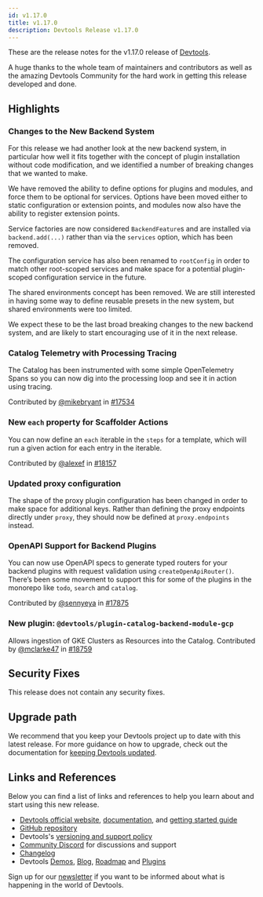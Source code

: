 ```yaml
---
id: v1.17.0
title: v1.17.0
description: Devtools Release v1.17.0
---
```


These are the release notes for the v1.17.0 release of [Devtools](https://devtools.khulnasoft.com/).

A huge thanks to the whole team of maintainers and contributors as well as the amazing Devtools Community for the hard work in getting this release developed and done.

## Highlights

### Changes to the New Backend System

For this release we had another look at the new backend system, in particular how well it fits together with the concept of plugin installation without code modification, and we identified a number of breaking changes that we wanted to make.

We have removed the ability to define options for plugins and modules, and force them to be optional for services. Options have been moved either to static configuration or extension points, and modules now also have the ability to register extension points.

Service factories are now considered `BackendFeature`s and are installed via `backend.add(...)` rather than via the `services` option, which has been removed.

The configuration service has also been renamed to `rootConfig` in order to match other root-scoped services and make space for a potential plugin-scoped configuration service in the future.

The shared environments concept has been removed. We are still interested in having some way to define reusable presets in the new system, but shared environments were too limited.

We expect these to be the last broad breaking changes to the new backend system, and are likely to start encouraging use of it in the next release.

### Catalog Telemetry with Processing Tracing

The Catalog has been instrumented with some simple OpenTelemetry Spans so you can now dig into the processing loop and see it in action using tracing.

Contributed by [@mikebryant](https://github.com/mikebryant) in [#17534](https://github.com/khulnasoft/devtools/pull/17534)

### New `each` property for Scaffolder Actions

You can now define an `each` iterable in the `steps` for a template, which will run a given action for each entry in the iterable.

Contributed by [@alexef](https://github.com/alexef) in [#18157](https://github.com/khulnasoft/devtools/pull/18157)

### Updated proxy configuration

The shape of the proxy plugin configuration has been changed in order to make space for additional keys. Rather than defining the proxy endpoints directly under `proxy`, they should now be defined at `proxy.endpoints` instead.

### OpenAPI Support for Backend Plugins

You can now use OpenAPI specs to generate typed routers for your backend plugins with request validation using `createOpenApiRouter()`. There’s been some movement to support this for some of the plugins in the monorepo like `todo`, `search` and `catalog`.

Contributed by [@sennyeya](https://github.com/sennyeya) in [#17875](https://github.com/khulnasoft/devtools/pull/17875)

### New plugin: `@devtools/plugin-catalog-backend-module-gcp`

Allows ingestion of GKE Clusters as Resources into the Catalog. Contributed by [@mclarke47](https://github.com/mclarke47) in [#18759](https://github.com/khulnasoft/devtools/pull/18759)

## Security Fixes

This release does not contain any security fixes.

## Upgrade path

We recommend that you keep your Devtools project up to date with this latest release. For more guidance on how to upgrade, check out the documentation for [keeping Devtools updated](https://devtools.khulnasoft.com/docs/getting-started/keeping-devtools-updated).

## Links and References

Below you can find a list of links and references to help you learn about and start using this new release.

- [Devtools official website](https://devtools.khulnasoft.com/), [documentation](https://devtools.khulnasoft.com/docs/), and [getting started guide](https://devtools.khulnasoft.com/docs/getting-started/)
- [GitHub repository](https://github.com/khulnasoft/devtools)
- Devtools's [versioning and support policy](https://devtools.khulnasoft.com/docs/overview/versioning-policy)
- [Community Discord](https://discord.gg/devtools-687207715902193673) for discussions and support
- [Changelog](https://github.com/khulnasoft/devtools/tree/master/docs/releases/v1.17.0-changelog.md)
- Devtools [Demos](https://devtools.khulnasoft.com/demos), [Blog](https://devtools.khulnasoft.com/blog), [Roadmap](https://devtools.khulnasoft.com/docs/overview/roadmap) and [Plugins](https://devtools.khulnasoft.com/plugins)

Sign up for our [newsletter](https://info.devtools.spotify.com/newsletter_subscribe) if you want to be informed about what is happening in the world of Devtools.

